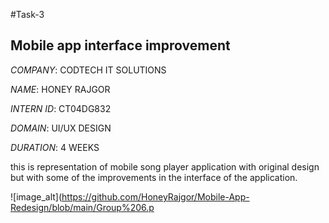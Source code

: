 #Task-3

## Mobile app interface improvement

*COMPANY*: CODTECH IT SOLUTIONS

*NAME*: HONEY RAJGOR

*INTERN ID*: CT04DG832

*DOMAIN*: UI/UX DESIGN

*DURATION*: 4 WEEKS

this is representation of mobile song player application with original design but with some of the improvements in the interface of the application.

![image_alt](https://github.com/HoneyRajgor/Mobile-App-Redesign/blob/main/Group%206.p
